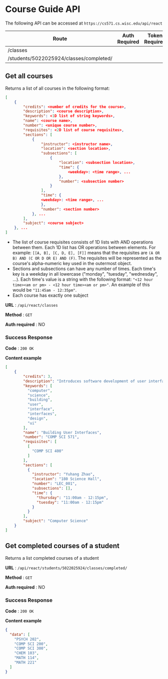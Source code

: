 # Course Guide API

The following API can be accessed at `https://cs571.cs.wisc.edu/api/react`

| Route                                   | Auth Required | Token Required | Get | Post | Put | Delete |
|-----------------------------------------|---------------|----------------|-----|------|-----|--------|
| /classes                                |               |                |  ✔︎  |      |     |        |
| /students/5022025924/classes/completed/ |               |                |  ✔︎  |      |     |        |

## Get all courses

Returns a list of all courses in the following format:

```json
[
    {
        "credits": <number of credits for the course>,
        "description": <course description>,
        "keywords": <1D list of string keywords>,
        "name": <course name>,
        "number": <unique course number>,
        "requisites": <2D list of course requisites>,
        "sections": [
            {
                "instructor": <instructor name>,
                "location": <section location>,
                "subsections": [
                    {
                        "location": <subsection location>,
                        "time": {
                            <weekday>: <time range>, ...
                        },
    					"number": <subsection number>
                    }
                ],
                "time": {
                <weekday>: <time range>, ...
                },
				"number": <section number>
            }, ...
        ],
        "subject": <course subject>
    }, ...
]
```

- The list of course requisites consists of 1D lists with AND operations between them. Each 1D list has OR operations between elements. For example: `[[A, B], [C, D, E], [F]]` means that the requisites are `(A OR B) AND (C OR D OR E) AND (F)`. The requisites will be represented as the course's alpha-numeric key used in the outermost object.
- Sections and subsections can have any number of times. Each time's key is a weekday in all lowercase ("monday", "tuesday", "wednesday", ...). Each time's value is a string with the following format: `"<12 hour time><am or pm> - <12 hour time><am or pm>"`. An example of this would be `"11:45am - 12:35pm"`.
- Each course has exactly one subject

**URL** : `/api/react/classes`

**Method** : `GET`

**Auth required** : NO

### Success Response

**Code** : `200 OK`

**Content example**
```json
[
    {
        "credits": 3, 
        "description": "Introduces software development of user interfaces (UIs). Build competence in implementing UIs using state-of-the-art (1) UI paradigms, such as event-driven interfaces, direct-manipulation interfaces, and dialogue-based interaction; (2) methods for capturing, interpreting, and responding to different forms of user input and states, including pointing, text entry, speech, touch, gestures, user activity, context, and physiological states; and (3) platform-specific UI development APIs, frameworks, and toolkits for multiple platforms including web/mobile/desktop interfaces, natural user interfaces, and voice user interfaces. Learn about the fundamental concepts, technologies, algorithms, and methods in building user interfaces, implement UIs using of state-of-the-art UI development tools, and build a UI development portfolio.", 
        "keywords": [
          "computer", 
          "science", 
          "building", 
          "user", 
          "interface", 
          "interfaces", 
          "design", 
          "ui"
        ], 
        "name": "Building User Interfaces", 
        "number": "COMP SCI 571", 
        "requisites": [
          [
            "COMP SCI 400"
          ]
        ], 
        "sections": [
          {
            "instructor": "Yuhang Zhao", 
            "location": "180 Science Hall", 
            "number": "LEC_001", 
            "subsections": [], 
            "time": {
              "thursday": "11:00am - 12:15pm", 
              "tuesday": "11:00am - 12:15pm"
            }
          }
        ], 
        "subject": "Computer Science"
    }
]
```

## Get completed courses of a student

Returns a list completed courses of a student

**URL** : `/api/react/students/5022025924/classes/completed/`

**Method** : `GET`

**Auth required** : NO

### Success Response

**Code** : `200 OK`

**Content example**

```json
{
  "data": [
    "PSYCH 202", 
    "COMP SCI 200", 
    "COMP SCI 300", 
    "CHEM 103", 
    "MATH 114", 
    "MATH 221"
  ]
}
```